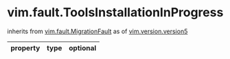 vim.fault.ToolsInstallationInProgress
=====================================
inherits from [vim.fault.MigrationFault](docs/vim.fault.MigrationFault.md)
as of [vim.version.version5](docs/vim.version.md)

| property | type | optional |
|:---------|:-----|:---------|
